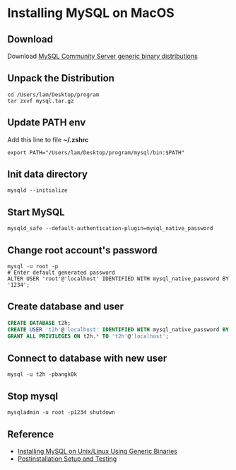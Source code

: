 # Installing MySQL on MacOS

## Download

Download [MySQL Community Server generic binary distributions](https://dev.mysql.com/downloads/mysql/)


## Unpack the Distribution

```shell
cd /Users/lam/Desktop/program
tar zxvf mysql.tar.gz
```


## Update PATH env

Add this line to file **~/.zshrc**

```shell
export PATH="/Users/lam/Desktop/program/mysql/bin:$PATH"
```


## Init data directory

```shell
mysqld --initialize
```


## Start MySQL

```shell
mysqld_safe --default-authentication-plugin=mysql_native_password
```


## Change root account's password

```shell
mysql -u root -p
# Enter default generated password
ALTER USER 'root'@'localhost' IDENTIFIED WITH mysql_native_password BY '1234';
```


## Create database and user

```sql
CREATE DATABASE t2h;
CREATE USER 't2h'@'localhost' IDENTIFIED WITH mysql_native_password BY 'bangk0k';
GRANT ALL PRIVILEGES ON t2h.* TO 't2h'@'localhost';
```


## Connect to database with new user

```shell
mysql -u t2h -pbangk0k
```


## Stop mysql

```shell
mysqladmin -u root -p1234 shutdown
```


## Reference

- [Installing MySQL on Unix/Linux Using Generic Binaries](https://dev.mysql.com/doc/mysql-installation-excerpt/5.7/en/binary-installation.html)
- [Postinstallation Setup and Testing](https://dev.mysql.com/doc/mysql-installation-excerpt/5.7/en/postinstallation.html)